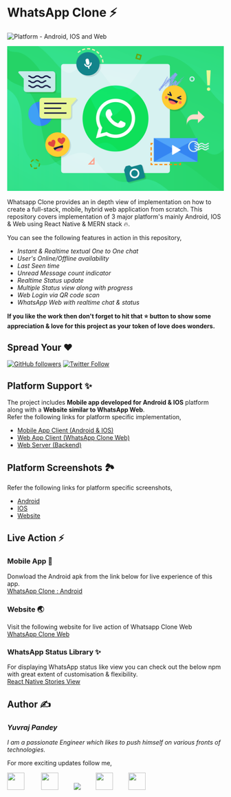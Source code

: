 # WhatsApp Clone ⚡

![Platform - Android, IOS and Web](https://img.shields.io/badge/platform-Android%20%7C%20IOS%20%7C%20Web-green.svg) 

![](assets/whclone4.png)

Whatsapp Clone provides an in depth view of implementation on how to create a full-stack, mobile, hybrid web application from scratch. This repository covers implementation of 3 major platform's mainly Android, IOS & Web using React Native & MERN stack 🔥.

You can see the following features in action in this repository,
* *Instant & Realtime textual One to One chat*
* *User's Online/Offline availability*
* *Last Seen time*
* *Unread Message count indicator*
* *Realtime Status update*
* *Multiple Status view along with progress*
* *Web Login via QR code scan*
* *WhatsApp Web with realtime chat & status*

**If you like the work then don't forget to hit that ⭐ button to show some appreciation & love for this project as your token of love does wonders.**

## Spread Your ❤️
[![GitHub followers](https://img.shields.io/github/followers/yuvraj24.svg?style=social&label=Follow)](https://github.com/yuvraj24)  [![Twitter Follow](https://img.shields.io/twitter/follow/yuvrajpy24.svg?style=social)](https://twitter.com/yuvrajpy24)
<br>

## Platform Support ✨
The project includes **Mobile app developed for Android & IOS** platform along with a **Website similar to WhatsApp Web**. <br>
Refer the following links for platform specific implementation,
* <a href="https://github.com/yuvraj24/WhatsApp-Clone/blob/master/app-client/README.md">Mobile App Client (Android & IOS)</a>
* <a href="https://github.com/yuvraj24/WhatsApp-Clone/blob/master/web-client/README.md">Web App Client (WhatsApp Clone Web)</a>
* <a href="https://github.com/yuvraj24/WhatsApp-Clone/blob/master/web-server/README.md">Web Server (Backend)</a>

## Platform Screenshots 🏞️
Refer the following links for platform specific screenshots,
* <a href="https://github.com/yuvraj24/WhatsApp-Clone/blob/master/app-client/README.md#screenshots--ios">Android</a>
* <a href="https://github.com/yuvraj24/WhatsApp-Clone/blob/master/app-client/README.md#screenshots--android">IOS</a>
* <a href="https://github.com/yuvraj24/WhatsApp-Clone/tree/master/web-client#screenshot">Website</a>

## Live Action ⚡

### Mobile App 📱
Donwload the Android apk from the link below for live experience of this app.<br>
<a href="https://github.com/yuvraj24/WhatsApp-Clone/blob/master/assets/WHClone_android_v1.apk">WhatsApp Clone : Android</a>

### Website 🌏
Visit the following website for live action of Whatsapp Clone Web<br>
<a href="https://whatsappclone-614cb.web.app/">WhatsApp Clone Web</a>

### WhatsApp Status Library ✨
For displaying WhatsApp status like view you can check out the below npm with great extent of customisation & flexibility.<br>
<a href="https://github.com/yuvraj24/react-native-stories-view">React Native Stories View</a>

## Author  ✍️

### *Yuvraj Pandey*
*I am a passionate Engineer which likes to push himself on various fronts of technologies.*  

For more exciting updates follow me,

<a href="https://twitter.com/yuvrajpy24" target="_blank"><img src="https://github.com/yuvraj24/LiveSmashBar/blob/master/images/twitter.png" width="40" height="40"></a> &nbsp;&nbsp;&nbsp;&nbsp;&nbsp;&nbsp;&nbsp;&nbsp;&nbsp;<a href="https://www.linkedin.com/in/yuvraj24" target="_blank"><img src="https://github.com/yuvraj24/LiveSmashBar/blob/master/images/linkedin.png" width="40" height="40"></a>&nbsp;&nbsp;&nbsp;&nbsp;&nbsp;&nbsp;&nbsp;&nbsp;&nbsp;<a href="https://github.com/yuvraj24" target="_blank"><img src="https://github.com/yuvraj24/LiveSmashBar/blob/master/images/github.png" height="40"></a>&nbsp;&nbsp;&nbsp;&nbsp;&nbsp;&nbsp;&nbsp;&nbsp;&nbsp;<a href="https://medium.com/@yuvrajpandey24" target="_blank"><img src="https://github.com/yuvraj24/LiveSmashBar/blob/master/images/medium.png" width="40" height="40"></a>&nbsp;&nbsp;&nbsp;&nbsp;&nbsp;&nbsp;&nbsp;&nbsp;&nbsp;<a href="https://play.google.com/store/apps/developer?id=Yuvraj+Pandey"><img src="https://github.com/yuvraj24/LiveSmashBar/blob/master/images/playstore.png" width="40" height="40"></a>

